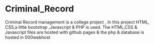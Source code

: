# Criminal_Record
 Criminal Record management is a college project , In this project HTML, CSS,a little bootstrap ,Javascript & PHP is used.
 The HTML,CSS & Javascript files are hosted with github pages & the php & database is hosted in 000webhost
 
